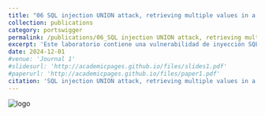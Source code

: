 ```yaml
---
title: "06 SQL injection UNION attack, retrieving multiple values in a single column"
collection: publications
category: portswigger
permalink: /publications/06_SQL injection UNION attack, retrieving multiple values in a single column
excerpt: 'Este laboratorio contiene una vulnerabilidad de inyección SQL en el campo categoría de producto. Para resolver el laboratorio, realizamos un ataque de inyección SQL basado en UNION que recupera los nombres de usuario y las contraseñas de los usuarios de la aplicación en una única columna.'
date: 2024-12-01
#venue: 'Journal 1'
#slidesurl: 'http://academicpages.github.io/files/slides1.pdf'
#paperurl: 'http://academicpages.github.io/files/paper1.pdf'
citation: 'SQL injection UNION attack, retrieving multiple values in a single column'
---
```


![logo]({{site.url}}/images/SQLi/sqli-6/logo.png)